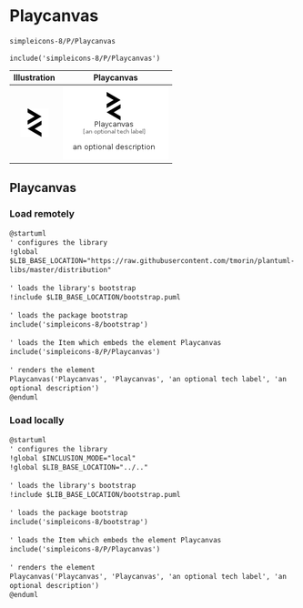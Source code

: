 # Playcanvas


```text
simpleicons-8/P/Playcanvas
```

```text
include('simpleicons-8/P/Playcanvas')
```



| Illustration | Playcanvas |
| :---: | :---: |
| ![illustration for Illustration](../../simpleicons-8/P/Playcanvas.png) | ![illustration for Playcanvas](../../simpleicons-8/P/Playcanvas.Local.png) |




## Playcanvas

### Load remotely
```plantuml
@startuml
' configures the library
!global $LIB_BASE_LOCATION="https://raw.githubusercontent.com/tmorin/plantuml-libs/master/distribution"

' loads the library's bootstrap
!include $LIB_BASE_LOCATION/bootstrap.puml

' loads the package bootstrap
include('simpleicons-8/bootstrap')

' loads the Item which embeds the element Playcanvas
include('simpleicons-8/P/Playcanvas')

' renders the element
Playcanvas('Playcanvas', 'Playcanvas', 'an optional tech label', 'an optional description')
@enduml
```

### Load locally
```plantuml
@startuml
' configures the library
!global $INCLUSION_MODE="local"
!global $LIB_BASE_LOCATION="../.."

' loads the library's bootstrap
!include $LIB_BASE_LOCATION/bootstrap.puml

' loads the package bootstrap
include('simpleicons-8/bootstrap')

' loads the Item which embeds the element Playcanvas
include('simpleicons-8/P/Playcanvas')

' renders the element
Playcanvas('Playcanvas', 'Playcanvas', 'an optional tech label', 'an optional description')
@enduml
```

